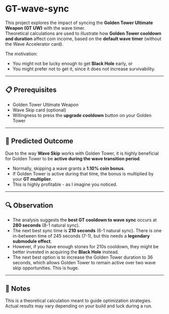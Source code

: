 # GT-wave-sync

This project explores the impact of syncing the **Golden Tower Ultimate Weapon (GT UW)** with the wave timer.  
Theoretical calculations are used to illustrate how **Golden Tower cooldown and duration** affect coin income, based on the **default wave timer** (without the Wave Accelerator card).  

The motivation:  
- You might not be lucky enough to get **Black Hole** early, or  
- You might prefer not to get it, since it does not increase survivability.  

---

## 📋 Prerequisites

- Golden Tower Ultimate Weapon  
- Wave Skip card (optional)  
- Willingness to press the **upgrade cooldown** button on your Golden Tower  

---

## 🎯 Predicted Outcome

Due to the way **Wave Skip** works with Golden Tower, it is highly beneficial for Golden Tower to be **active during the wave transition period**.  

- Normally, skipping a wave grants a **1.10% coin bonus**.  
- If Golden Tower is active during that time, the bonus is multiplied by your **GT multiplier**.  
- This is highly profitable - as I imagine you noticed.  

---

## 🔍 Observation

- The analysis suggests the **best GT cooldown to wave sync** occurs at **280 seconds** (8-1 natural sync).  
- The next best sync time is **210 seconds** (6-1 natural sync). There is one in-between time of 245 seconds (7-1), but this needs a **legendary submodule effect**.
- However, if you have enough stones for 210s cooldown, they might be better invested in acquiring the **Black Hole** instead.
- The next best option is to increase the Golden Tower duration to 36 seconds, which allows Golden Tower to remain active over two wave skip opportunities. This is huge.

---

## 📌 Notes

This is a theoretical calculation meant to guide optimization strategies. Actual results may vary depending on your build and luck during a run.  
